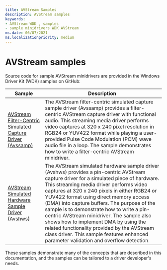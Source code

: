 ```yaml
---
title: AVStream Samples
description: AVStream samples
keywords:
- AVStream WDK , samples
- sample minidrivers WDK AVStream
ms.date: 06/07/2021
ms.localizationpriority: medium
---
```


# AVStream samples

Source code for sample AVStream minidrivers are provided in the Windows Driver Kit (WDK) samples on GitHub:

| Sample | Description |
|--|--|
| [AVStream Filter-Centric Simulated Capture Driver (Avssamp)](/samples/microsoft/windows-driver-samples/avstream-filter-centric-simulated-capture-sample-driver-avssamp/) | The AVStream filter-centric simulated capture sample driver (Avssamp) provides a filter-centric AVStream capture driver with functional audio. This streaming media driver performs video captures at 320 x 240 pixel resolution in RGB24 or YUV422 format while playing a user-provided Pulse Code Modulation (PCM) wave audio file in a loop. The sample demonstrates how to write a filter-centric AVStream minidriver. |
| [AVStream Simulated Hardware Sample Driver (Avshws)](/samples/microsoft/windows-driver-samples/avstream-simulated-hardware-sample-driver-avshws/) | The AVStream simulated hardware sample driver (Avshws) provides a pin-centric AVStream capture driver for a simulated piece of hardware. This streaming media driver performs video captures at 320 x 240 pixels in either RGB24 or YUV422 format using direct memory access (DMA) into capture buffers. The purpose of the sample is to demonstrate how to write a pin-centric AVStream minidriver. The sample also shows how to implement DMA by using the related functionality provided by the AVStream class driver. This sample features enhanced parameter validation and overflow detection. |

These samples demonstrate many of the concepts that are described in this documentation, and the samples can be tailored to a driver developer's needs.
